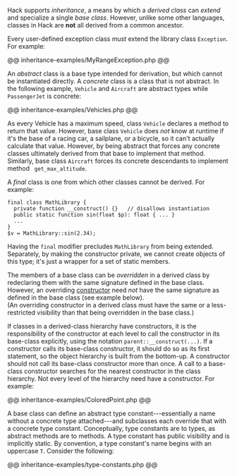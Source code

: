 Hack supports *inheritance*, a means by which a *derived class* can *extend* and specialize a single *base class*. However, unlike some other 
languages, classes in Hack are **not** all derived from a common ancestor.  

Every user-defined exception class *must* extend the library class `Exception`.  For example:

@@ inheritance-examples/MyRangeException.php @@

An *abstract* class is a base type intended for derivation, but which cannot be instantiated directly.  A *concrete* class is a class that is not abstract.  In the following example, `Vehicle` and `Aircraft` are abstract types while `PassengerJet` is concrete:

@@ inheritance-examples/Vehicles.php @@

As every Vehicle has a maximum speed, class `Vehicle` declares a method to return that value. However, base class `Vehicle` does *not* 
know at runtime if it's the base of a racing car, a sailplane, or a bicycle, so it can't actually calculate that value.  However, by being 
abstract that forces any concrete classes ultimately derived from that base to implement that method.  Similarly, base class `Aircraft` 
forces its concrete descendants to implement method ` get_max_altitude`.

A *final* class is one from which other classes cannot be derived.  For example:

```Hack
final class MathLibrary {
  private function __construct() {}   // disallows instantiation
  public static function sin(float $p): float { ... }
  ...
}
$v = MathLibrary::sin(2.34);
```

Having the `final` modifier precludes `MathLibrary` from being extended.  Separately, by making the constructor private, we cannot create 
objects of this type; it's just a wrapper for a set of static members.

The members of a base class can be *overridden* in a derived class by redeclaring them with the same signature defined in the base class. 
However, an overriding [constructor](constructors.md) need *not* have the same signature as defined in the base class (see example below).  
(An overriding constructor in a derived class must have the same or a less-restricted visibility than that being overridden in the base class.)

If classes in a derived-class hierarchy have constructors, it is the responsibility of the constructor at each level to call the constructor 
in its base-class explicitly, using the notation `parent::__construct(...)`. If a constructor calls its base-class constructor, it should do 
so as its first statement, so the object hierarchy is built from the bottom-up. A constructor should not call its base-class constructor more 
than once. A call to a base-class constructor searches for the nearest constructor in the class hierarchy. Not every level of the hierarchy 
need have a constructor.  For example:

@@ inheritance-examples/ColoredPoint.php @@

A base class can define an abstract type constant---essentially a name without a concrete type attached---and subclasses each override 
that with a concrete type constant. Conceptually, type constants are to types, as abstract methods are to methods.  A type constant has 
public visibility and is implicitly static.  By convention, a type constant's name begins with an uppercase `T`.  Consider the following:

@@ inheritance-examples/type-constants.php @@
